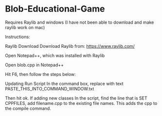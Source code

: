 # Blob-Educational-Game

Requires Raylib and windows (I have not been able to download and make raylib work on mac)

Instructions:

Raylib Download
Download Raylib from: https://www.raylib.com/

Open Notepad++, which was installed with Raylib

Open blob.cpp in Notepad++

Hit F6, then follow the steps below:

Updating Run Script
In the command box, replace with text PASTE_THIS_INTO_COMMAND_WINDOW.txt

Then hit ok.
If adding new classes
In the script, find the line that is SET CPPFILES, add filename.cpp to the existing file names. This adds the cpp to the compile command.







